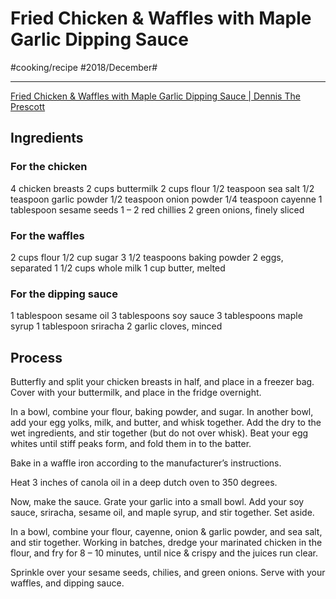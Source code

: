 # Fried Chicken & Waffles with Maple Garlic Dipping Sauce
#cooking/recipe #2018/December#
- - - -
[Fried Chicken & Waffles with Maple Garlic Dipping Sauce | Dennis The Prescott](https://dennistheprescott.com/2015/08/24/fried-chicken-waffles-with-maple-garlic-dipping-sauce/)

## Ingredients
### For the chicken
4 chicken breasts
2 cups buttermilk
2 cups flour
1/2 teaspoon sea salt
1/2 teaspoon garlic powder
1/2 teaspoon onion powder
1/4 teaspoon cayenne
1 tablespoon sesame seeds
1 – 2 red chillies
2 green onions, finely sliced

### For the waffles
2 cups flour
1/2 cup sugar
3 1/2 teaspoons baking powder
2 eggs, separated
1 1/2 cups whole milk
1 cup butter, melted

### For the dipping sauce
1 tablespoon sesame oil
3 tablespoons soy sauce
3 tablespoons maple syrup
1 tablespoon sriracha
2 garlic cloves, minced

## Process
Butterfly and split your chicken breasts in half, and place in a freezer bag. Cover with your buttermilk, and place in the fridge overnight.

In a bowl, combine your flour, baking powder, and sugar. In another bowl, add your egg yolks, milk, and butter, and whisk together. Add the dry to the wet ingredients, and stir together (but do not over whisk). Beat your egg whites until stiff peaks form, and fold them in to the batter.

Bake in a waffle iron according to the manufacturer’s instructions.

Heat 3 inches of canola oil in a deep dutch oven to 350 degrees.

Now, make the sauce. Grate your garlic into a small bowl. Add your soy sauce, sriracha, sesame oil, and maple syrup, and stir together. Set aside.

In a bowl, combine your flour, cayenne, onion & garlic powder, and sea salt, and stir together. Working in batches, dredge your marinated chicken in the flour, and fry for 8 – 10 minutes, until nice & crispy and the juices run clear.

Sprinkle over your sesame seeds, chilies, and green onions. Serve with your waffles, and dipping sauce.